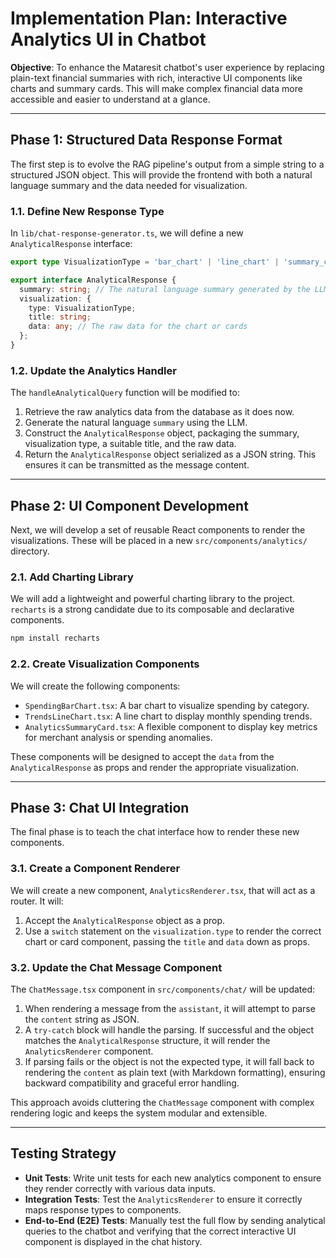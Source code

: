 # Implementation Plan: Interactive Analytics UI in Chatbot

**Objective**: To enhance the Mataresit chatbot's user experience by replacing plain-text financial summaries with rich, interactive UI components like charts and summary cards. This will make complex financial data more accessible and easier to understand at a glance.

---

## Phase 1: Structured Data Response Format

The first step is to evolve the RAG pipeline's output from a simple string to a structured JSON object. This will provide the frontend with both a natural language summary and the data needed for visualization.

### 1.1. Define New Response Type

In `lib/chat-response-generator.ts`, we will define a new `AnalyticalResponse` interface:

```typescript
export type VisualizationType = 'bar_chart' | 'line_chart' | 'summary_cards' | 'none';

export interface AnalyticalResponse {
  summary: string; // The natural language summary generated by the LLM
  visualization: {
    type: VisualizationType;
    title: string;
    data: any; // The raw data for the chart or cards
  };
}
```

### 1.2. Update the Analytics Handler

The `handleAnalyticalQuery` function will be modified to:
1.  Retrieve the raw analytics data from the database as it does now.
2.  Generate the natural language `summary` using the LLM.
3.  Construct the `AnalyticalResponse` object, packaging the summary, visualization type, a suitable title, and the raw data.
4.  Return the `AnalyticalResponse` object serialized as a JSON string. This ensures it can be transmitted as the message content.

---

## Phase 2: UI Component Development

Next, we will develop a set of reusable React components to render the visualizations. These will be placed in a new `src/components/analytics/` directory.

### 2.1. Add Charting Library

We will add a lightweight and powerful charting library to the project. `recharts` is a strong candidate due to its composable and declarative components.

```bash
npm install recharts
```

### 2.2. Create Visualization Components

We will create the following components:

-   `SpendingBarChart.tsx`: A bar chart to visualize spending by category.
-   `TrendsLineChart.tsx`: A line chart to display monthly spending trends.
-   `AnalyticsSummaryCard.tsx`: A flexible component to display key metrics for merchant analysis or spending anomalies.

These components will be designed to accept the `data` from the `AnalyticalResponse` as props and render the appropriate visualization.

---

## Phase 3: Chat UI Integration

The final phase is to teach the chat interface how to render these new components.

### 3.1. Create a Component Renderer

We will create a new component, `AnalyticsRenderer.tsx`, that will act as a router. It will:
1.  Accept the `AnalyticalResponse` object as a prop.
2.  Use a `switch` statement on the `visualization.type` to render the correct chart or card component, passing the `title` and `data` down as props.

### 3.2. Update the Chat Message Component

The `ChatMessage.tsx` component in `src/components/chat/` will be updated:

1.  When rendering a message from the `assistant`, it will attempt to parse the `content` string as JSON.
2.  A `try-catch` block will handle the parsing. If successful and the object matches the `AnalyticalResponse` structure, it will render the `AnalyticsRenderer` component.
3.  If parsing fails or the object is not the expected type, it will fall back to rendering the `content` as plain text (with Markdown formatting), ensuring backward compatibility and graceful error handling.

This approach avoids cluttering the `ChatMessage` component with complex rendering logic and keeps the system modular and extensible.

---

## Testing Strategy

-   **Unit Tests**: Write unit tests for each new analytics component to ensure they render correctly with various data inputs.
-   **Integration Tests**: Test the `AnalyticsRenderer` to ensure it correctly maps response types to components.
-   **End-to-End (E2E) Tests**: Manually test the full flow by sending analytical queries to the chatbot and verifying that the correct interactive UI component is displayed in the chat history.
